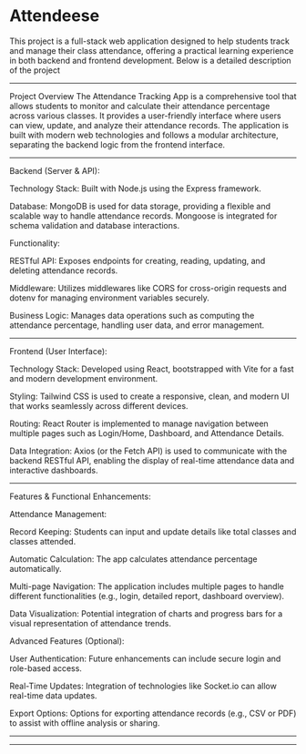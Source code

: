 # Attendeese
This project is a full-stack web application designed to help students track and manage their class attendance, offering a practical learning experience in both backend and frontend development. Below is a detailed description of the project

--------------------------------------------------------------------------------------------------------------------

Project Overview
The Attendance Tracking App is a comprehensive tool that allows students to monitor and calculate their attendance percentage across various classes. It provides a user-friendly interface where users can view, update, and analyze their attendance records. The application is built with modern web technologies and follows a modular architecture, separating the backend logic from the frontend interface.

--------------------------------------------------------------------------------------------------------------------

Backend (Server & API):

Technology Stack: Built with Node.js using the Express framework.

Database: MongoDB is used for data storage, providing a flexible and scalable way to handle attendance records. Mongoose is integrated for schema validation and database interactions.

Functionality:

RESTful API: Exposes endpoints for creating, reading, updating, and deleting attendance records.

Middleware: Utilizes middlewares like CORS for cross-origin requests and dotenv for managing environment variables securely.

Business Logic: Manages data operations such as computing the attendance percentage, handling user data, and error management.

--------------------------------------------------------------------------------------------------------------------

Frontend (User Interface):

Technology Stack: Developed using React, bootstrapped with Vite for a fast and modern development environment.

Styling: Tailwind CSS is used to create a responsive, clean, and modern UI that works seamlessly across different devices.

Routing: React Router is implemented to manage navigation between multiple pages such as Login/Home, Dashboard, and Attendance Details.

Data Integration: Axios (or the Fetch API) is used to communicate with the backend RESTful API, enabling the display of real-time attendance data and interactive dashboards.

--------------------------------------------------------------------------------------------------------------------

Features & Functional Enhancements:

Attendance Management:

Record Keeping: Students can input and update details like total classes and classes attended.

Automatic Calculation: The app calculates attendance percentage automatically.

Multi-page Navigation: The application includes multiple pages to handle different functionalities (e.g., login, detailed report, dashboard overview).

Data Visualization: Potential integration of charts and progress bars for a visual representation of attendance trends.

Advanced Features (Optional):

User Authentication: Future enhancements can include secure login and role-based access.

Real-Time Updates: Integration of technologies like Socket.io can allow real-time data updates.

Export Options: Options for exporting attendance records (e.g., CSV or PDF) to assist with offline analysis or sharing.

---

--------------------------------------------------------------------------------------------------------------------